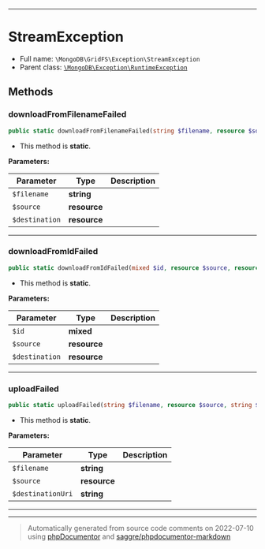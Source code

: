***

# StreamException





* Full name: `\MongoDB\GridFS\Exception\StreamException`
* Parent class: [`\MongoDB\Exception\RuntimeException`](../../Exception/RuntimeException.md)




## Methods


### downloadFromFilenameFailed



```php
public static downloadFromFilenameFailed(string $filename, resource $source, resource $destination): self
```



* This method is **static**.




**Parameters:**

| Parameter | Type | Description |
|-----------|------|-------------|
| `$filename` | **string** |  |
| `$source` | **resource** |  |
| `$destination` | **resource** |  |




***

### downloadFromIdFailed



```php
public static downloadFromIdFailed(mixed $id, resource $source, resource $destination): self
```



* This method is **static**.




**Parameters:**

| Parameter | Type | Description |
|-----------|------|-------------|
| `$id` | **mixed** |  |
| `$source` | **resource** |  |
| `$destination` | **resource** |  |




***

### uploadFailed



```php
public static uploadFailed(string $filename, resource $source, string $destinationUri): self
```



* This method is **static**.




**Parameters:**

| Parameter | Type | Description |
|-----------|------|-------------|
| `$filename` | **string** |  |
| `$source` | **resource** |  |
| `$destinationUri` | **string** |  |




***


***
> Automatically generated from source code comments on 2022-07-10 using [phpDocumentor](http://www.phpdoc.org/) and [saggre/phpdocumentor-markdown](https://github.com/Saggre/phpDocumentor-markdown)

